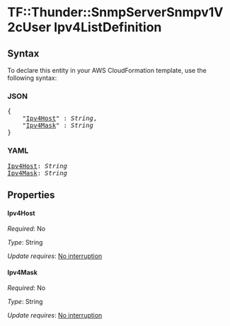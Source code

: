 # TF::Thunder::SnmpServerSnmpv1V2cUser Ipv4ListDefinition

## Syntax

To declare this entity in your AWS CloudFormation template, use the following syntax:

### JSON

<pre>
{
    "<a href="#ipv4host" title="Ipv4Host">Ipv4Host</a>" : <i>String</i>,
    "<a href="#ipv4mask" title="Ipv4Mask">Ipv4Mask</a>" : <i>String</i>
}
</pre>

### YAML

<pre>
<a href="#ipv4host" title="Ipv4Host">Ipv4Host</a>: <i>String</i>
<a href="#ipv4mask" title="Ipv4Mask">Ipv4Mask</a>: <i>String</i>
</pre>

## Properties

#### Ipv4Host

_Required_: No

_Type_: String

_Update requires_: [No interruption](https://docs.aws.amazon.com/AWSCloudFormation/latest/UserGuide/using-cfn-updating-stacks-update-behaviors.html#update-no-interrupt)

#### Ipv4Mask

_Required_: No

_Type_: String

_Update requires_: [No interruption](https://docs.aws.amazon.com/AWSCloudFormation/latest/UserGuide/using-cfn-updating-stacks-update-behaviors.html#update-no-interrupt)

